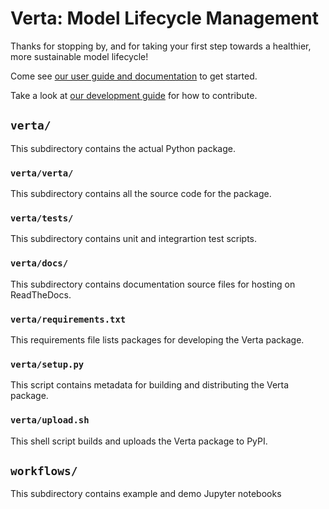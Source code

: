 # Verta: Model Lifecycle Management

Thanks for stopping by, and for taking your first step towards a healthier, more sustainable model lifecycle!

Come see [our user guide and documentation](https://verta.readthedocs.io/en/master/index.html) to get started.

Take a look at [our development guide](https://github.com/VertaAI/modeldb-client/blob/master/CONTRIBUTING.md) for how to contribute.

## `verta/`
This subdirectory contains the actual Python package.

### `verta/verta/`
This subdirectory contains all the source code for the package.

### `verta/tests/`
This subdirectory contains unit and integrartion test scripts.

### `verta/docs/`
This subdirectory contains documentation source files for hosting on ReadTheDocs.

### `verta/requirements.txt`
This requirements file lists packages for developing the Verta package.

### `verta/setup.py`
This script contains metadata for building and distributing the Verta package.

### `verta/upload.sh`
This shell script builds and uploads the Verta package to PyPI.

## `workflows/`
This subdirectory contains example and demo Jupyter notebooks
